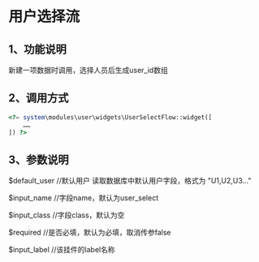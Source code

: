 # 用户选择流

## 1、功能说明
新建一项数据时调用，选择人员后生成user_id数组

## 2、调用方式
```php
<?= system\modules\user\widgets\UserSelectFlow::widget([
    ……
]) ?>
```

## 3、参数说明
$default_user             //默认用户
                            读取数据库中默认用户字段，格式为 "U1,U2,U3..."

$input_name               //字段name，默认为user_select

$input_class              //字段class，默认为空

$required                 //是否必填，默认为必填，取消传参false

$input_label              //该挂件的label名称
